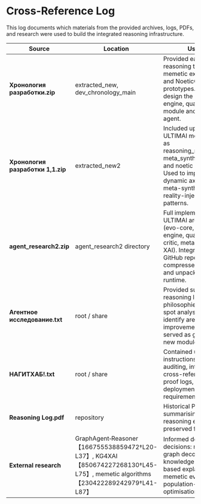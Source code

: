# Cross-Reference Log

This log documents which materials from the provided archives, logs, PDFs, and research were used to build the integrated reasoning infrastructure.

| Source | Location | Usage |
| --- | --- | --- |
| **Хронология разработки.zip** | extracted_new, dev_chronology_main | Provided early reasoning traces, memetic experiments, and NoeticCore prototypes. Used to design the memetic engine, quarantine module and critic agent. |
| **Хронология разработки 1,1.zip** | extracted_new2 | Included updated ULTIMAI modules such as reasoning_modulator.js, meta_synthesizer.js, and noetic interface. Used to implement dynamic axis selection, meta-synthesis and reality-injector patterns. |
| **agent_research2.zip** | agent_research2 directory | Full implementation of ULTIMAI architecture (evo-core, memetic engine, quarantine, critic, meta-agent, XAI). Integrated into the GitHub repository as a compressed bundle and unpacked at CI runtime. |
| **Агентное исследование.txt** | root / share | Provided summarised reasoning logs, philosophies and blind-spot analyses. Helped identify areas of improvement and served as guidance for new modules. |
| **НАГИТХАБ!.txt** | root / share | Contained user instructions on auditing, integration, cross-reference and proof logs, and GitHub deployment requirements. |
| **Reasoning Log.pdf** | repository | Historical PDF report summarising earlier reasoning experiments; preserved for context. |
| **External research** | GraphAgent‑Reasoner【166755538859472†L20-L37】, KG4XAI【850674227268130†L45-L75】, memetic algorithms【230422289242979†L41-L87】 | Informed design decisions: multi-agent graph decomposition, knowledge graph based explainability, memetic evolution and population-based optimisation. |
